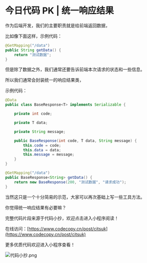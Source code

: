 # 今日代码 PK | 统一响应结果
作为后端开发，我们的主要职责就是给前端返回数据，

比如像下面这样，示例代码：

```java
@GetMapping("/data")
public String getData() {
    return "测试数据";
}
```

但是除了数据之外，我们通常还要告诉前端本次请求的状态和一些信息。

所以我们通常会封装统一的响应结果类，

示例代码：

```java
@Data
public class BaseResponse<T> implements Serializable {

    private int code;

    private T data;

    private String message;

    public BaseResponse(int code, T data, String message) {
        this.code = code;
        this.data = data;
        this.message = message;
    }
}

@GetMapping("/data")
public BaseResponse<String> getData() {
    return new BaseResponse(200, "测试数据", "请求成功");
}
```

当然这只是一个十分简易的示范，大家可以再次基础上写一些工具方法。

你觉得统一响应结果有必要嘛？

完整代码片段来源于代码小抄，欢迎点击进入小程序阅读！

在线访问：[https://www.codecopy.cn/post/citsuk](https://www.codecopy.cn/post/citsuk)

更多优质代码欢迎进入小程序查看！

![代码小抄.png](..%2Fimgs%2F%E4%BB%A3%E7%A0%81%E5%B0%8F%E6%8A%84.png)


